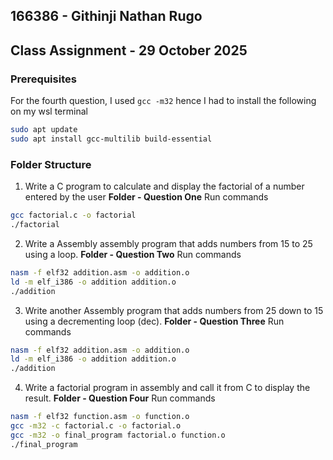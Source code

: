 ## 166386 - Githinji Nathan Rugo
## Class Assignment - 29 October 2025

### Prerequisites
For the fourth question, I used `gcc -m32` hence I had to install the following on my wsl terminal
```bash
sudo apt update
sudo apt install gcc-multilib build-essential
```

### Folder Structure
1. Write a C program to calculate and display the factorial of a number entered by the user
**Folder - Question One**
Run commands
```bash
gcc factorial.c -o factorial
./factorial
```
2. Write a Assembly assembly program that adds numbers from 15 to 25 using a loop.
**Folder - Question Two**
Run commands
```bash
nasm -f elf32 addition.asm -o addition.o
ld -m elf_i386 -o addition addition.o
./addition
```

3. Write another Assembly program that adds numbers from 25 down to 15 using a
decrementing loop (dec).
**Folder - Question Three**
Run commands
```bash
nasm -f elf32 addition.asm -o addition.o
ld -m elf_i386 -o addition addition.o
./addition
```
4. Write a factorial program in assembly and call it from C to display the result.
**Folder - Question Four**
Run commands
```bash
nasm -f elf32 function.asm -o function.o
gcc -m32 -c factorial.c -o factorial.o
gcc -m32 -o final_program factorial.o function.o
./final_program
```
